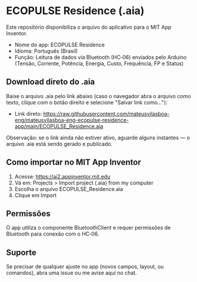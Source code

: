 # ECOPULSE Residence (.aia)

Este repositório disponibiliza o arquivo do aplicativo para o MIT App Inventor.

- Nome do app: ECOPULSE Residence
- Idioma: Português (Brasil)
- Função: Leitura de dados via Bluetooth (HC‑06) enviados pelo Arduino (Tensão, Corrente, Potência, Energia, Custo, Frequência, FP e Status)

## Download direto do .aia

Baixe o arquivo .aia pelo link abaixo (caso o navegador abra o arquivo como texto, clique com o botão direito e selecione "Salvar link como..."):

- Link direto: https://raw.githubusercontent.com/mateusvilasboa-eng/mateusvilasboa-eng-ecopulse-residence-app/main/ECOPULSE_Residence.aia

Observação: se o link ainda não estiver ativo, aguarde alguns instantes — o arquivo .aia está sendo gerado e publicado.

## Como importar no MIT App Inventor

1. Acesse: https://ai2.appinventor.mit.edu
2. Vá em: Projects > Import project (.aia) from my computer
3. Escolha o arquivo ECOPULSE_Residence.aia
4. Clique em Import

## Permissões

O app utiliza o componente BluetoothClient e requer permissões de Bluetooth para conexão com o HC‑06.

## Suporte

Se precisar de qualquer ajuste no app (novos campos, layout, ou comandos), abra uma issue ou me avise aqui no chat.
